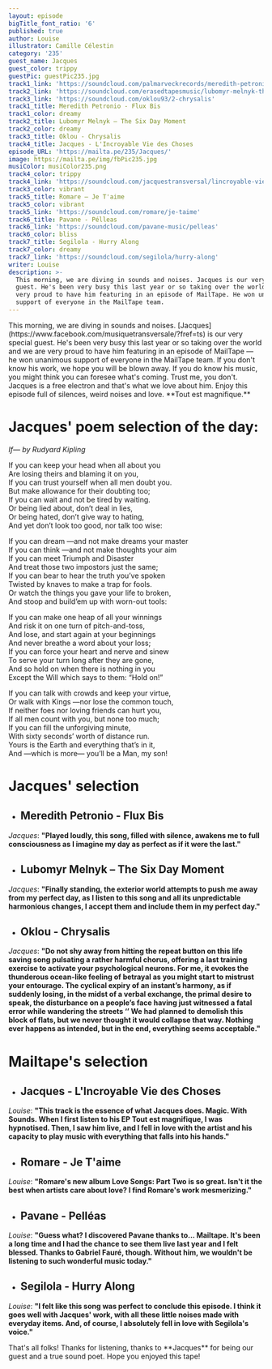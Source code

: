 ```yaml
---
layout: episode
bigTitle_font_ratio: '6'
published: true
author: Louise
illustrator: Camille Célestin
category: '235'
guest_name: Jacques
guest_color: trippy
guestPic: guestPic235.jpg
track1_link: 'https://soundcloud.com/palmarveckrecords/meredith-petronio-flux-bis?in=palmarveckrecords/sets/meredith-petronio-flux-bis'
track2_link: 'https://soundcloud.com/erasedtapesmusic/lubomyr-melnyk-the-six-day-moment'
track3_link: 'https://soundcloud.com/oklou93/2-chrysalis'
track1_title: Meredith Petronio - Flux Bis
track1_color: dreamy
track2_title: Lubomyr Melnyk – The Six Day Moment
track2_color: dreamy
track3_title: Oklou - Chrysalis
track4_title: Jacques - L'Incroyable Vie des Choses
episode_URL: 'https://mailta.pe/235/Jacques/'
image: https://mailta.pe/img/fbPic235.jpg
musiColor: musiColor235.png
track4_color: trippy
track4_link: 'https://soundcloud.com/jacquestransversal/lincroyable-vie-des-choses'
track3_color: vibrant
track5_title: Romare — Je T'aime
track5_color: vibrant
track5_link: 'https://soundcloud.com/romare/je-taime'
track6_title: Pavane - Pélleas
track6_link: 'https://soundcloud.com/pavane-music/pelleas'
track6_color: bliss
track7_title: Segilola - Hurry Along
track7_color: dreamy
track7_link: 'https://soundcloud.com/segilola/hurry-along'
writer: Louise
description: >-
  This morning, we are diving in sounds and noises. Jacques is our very special
  guest. He's been very busy this last year or so taking over the world. We are
  very proud to have him featuring in an episode of MailTape. He won unanimous
  support of everyone in the MailTape team.
---
```

<p id="introduction">This morning, we are diving in sounds and noises. [Jacques](https://www.facebook.com/musiquetransversale/?fref=ts) is our very special guest. He's been very busy this last year or so taking over the world and we are very proud to have him featuring in an episode of MailTape — he won unanimous support of everyone in the MailTape team. If you don't know his work, we hope you will be blown away. If you do know his music, you might think you can foresee what's coming. Trust me, you don't. Jacques is a free electron and that's what we love about him. Enjoy this episode full of silences, weird noises and love. **Tout est magnifique.**</p>

# Jacques' poem selection of the day: 

_If— by Rudyard Kipling_

If you can keep your head when all about you<br>
Are losing theirs and blaming it on you,<br>
If you can trust yourself when all men doubt you.<br>
But make allowance for their doubting too;<br>
If you can wait and not be tired by waiting.<br>
Or being lied about, don’t deal in lies,<br>
Or being hated, don’t give way to hating,<br>
And yet don’t look too good, nor talk too wise:<br>

If you can dream —and not make dreams your master<br>
If you can think —and not make thoughts your aim<br>
If you can meet Triumph and Disaster<br>
And treat those two impostors just the same;<br>
If you can bear to hear the truth you’ve spoken<br>
Twisted by knaves to make a trap for fools.<br>
Or watch the things you gave your life to broken,<br>
And stoop and build’em up with worn-out tools:<br>

If you can make one heap of all your winnings<br>
And risk it on one turn of pitch-and-toss,<br>
And lose, and start again at your beginnings<br>
And never breathe a word about your loss;<br>
If you can force your heart and nerve and sinew<br>
To serve your turn long after they are gone,<br>
And so hold on when there is nothing in you<br>
Except the Will which says to them: “Hold on!”<br>

If you can talk with crowds and keep your virtue,<br>
Or walk with Kings —nor lose the common touch,<br>
If neither foes nor loving friends can hurt you,<br>
If all men count with you, but none too much;<br>
If you can fill the unforgiving minute,<br>
With sixty seconds’ worth of distance run.<br>
Yours is the Earth and everything that’s in it,<br>
And —which is more— you’ll be a Man, my son! 

# **Jacques' selection**

+ ## Meredith Petronio - Flux Bis
_Jacques_: **"**Played loudly, this song, filled with silence, awakens me to full consciousness as I imagine my day as perfect as if it were the last.**"**

+ ## Lubomyr Melnyk – The Six Day Moment
_Jacques_: **"**Finally standing, the exterior world attempts to push me away from my perfect day, as I listen to this song and all its unpredictable harmonious changes, I accept them and include them in my perfect day.**"**

+ ## Oklou - Chrysalis 
_Jacques_: **"**Do not shy away from hitting the repeat button on this life saving song pulsating a rather harmful chorus, offering a last training exercise to activate your psychological neurons. For me, it evokes the thunderous ocean-like feeling of betrayal as you might start to mistrust your entourage. The cyclical expiry of an instant’s harmony, as if suddenly losing, in the midst of a verbal exchange, the primal desire to speak, the disturbance on a people’s face having just witnessed a fatal error while wandering the streets ‘’ We had planned to demolish this block of flats, but we never thought it would collapse that way. Nothing ever happens as intended, but in the end, everything seems acceptable.**"**

# **Mailtape's selection**

+ ## Jacques - L'Incroyable Vie des Choses
_Louise_: **"**This track is the essence of what Jacques does. Magic. With Sounds. When I first listen to his EP Tout est magnifique, I was hypnotised. Then, I saw him live, and I fell in love with the artist and his capacity to play music with everything that falls into his hands.**"**

+ ## Romare - Je T'aime
_Louise_: **"**Romare's new album Love Songs: Part Two is so great. Isn't it the best when artists care about love? I find Romare's work mesmerizing.**"**

+ ## Pavane - Pelléas
_Louise_: **"**Guess what? I discovered Pavane thanks to... Mailtape. It's been a long time and I had the chance to see them live last year and I felt blessed. Thanks to Gabriel Fauré, though. Without him, we wouldn't be listening to such wonderful music today.**"**

+ ## Segilola - Hurry Along
_Louise_: **"**I felt like this song was perfect to conclude this episode. I think it goes well with Jacques' work, with all these little noises made with everyday items. And, of course, I absolutely fell in love with Segilola's voice.**"**

<p id="outroduction">That's all folks! Thanks for listening, thanks to **Jacques** for being our guest and a true sound poet. Hope you enjoyed this tape!</p>
